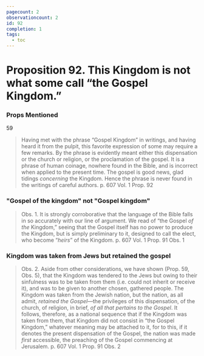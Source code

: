 ```yaml
---
pagecount: 2
observationcount: 2
id: 92
completion: 1
tags:
  - toc
---
```

# Proposition 92. This Kingdom is not what some call “the Gospel Kingdom.”

### Props Mentioned
59

>Having met with the phrase “Gospel Kingdom” in writings, and having heard it from the pulpit, this favorite expression of some may require a few remarks. By the phrase is evidently meant either this dispensation or the church or religion, or the proclamation of the gospel. It is a phrase of human coinage, nowhere found in the Bible, and is incorrect when applied to the present time. The gospel is good news, glad tidings *concerning* the Kingdom. Hence the phrase is never found in the writings of careful authors.
>p. 607 Vol. 1 Prop. 92
### "Gospel of the kingdom" not "Gospel kingdom"
>Obs. 1. It is strongly corroborative that the language of the Bible falls in so accurately with our line of argument. We read of “the Gospel *of the* Kingdom,” seeing that the Gospel itself has no power to produce the Kingdom, but is simply preliminary to it, designed to call the elect, who become “*heirs*” of the Kingdom.
>p. 607 Vol. 1 Prop. 91 Obs. 1
### Kingdom was taken from Jews but retained the gospel
>Obs. 2. Aside from other considerations, we have shown (Prop. 59, Obs. 5), that the Kingdom was tendered to the Jews but owing to their sinfulness was to be taken from them (i.e. could not inherit or receive it), and was to be given to another chosen, gathered people. The Kingdom was taken from the Jewish nation, but the nation, as all admit, *retained the Gospel*—the privileges of this dispensation, of the church, of religion, in brief, *of all that pertains to the Gospel*. It follows, therefore, as a national sequence that if the Kingdom was taken from them, that Kingdom did not consist in “the Gospel Kingdom,” whatever meaning may be attached to it, for to this, if it denotes the present dispensation of the Gospel, the nation was made *first* accessible, the preaching of the Gospel commencing at Jerusalem.
>p. 607 Vol. 1 Prop. 91 Obs. 2